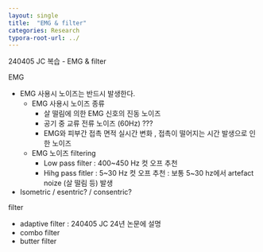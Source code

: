 ```yaml
---
layout: single
title:  "EMG & filter"
categories: Research
typora-root-url: ../
---
```


240405 JC 복습 - EMG & filter

EMG

- EMG 사용시 노이즈는 반드시 발생한다.
  - EMG 사용시 노이즈 종류
    - 살 떨림에 의한 EMG 신호의 진동 노이즈
    - 공기 중 교류 전류 노이즈 (60Hz) ???
    - EMG와 피부간 접촉 면적 실시간 변화 , 접촉이 떨어지는 시간 발생으로 인한 노이즈
  - EMG 노이즈 filtering
    - Low pass filter : 400~450 Hz 컷 오프 추천
    - Hihg pass fitler : 5~30 Hz 컷 오프 추천
      : 보통 5~30 hz에서 artefact noize (살 떨림 등) 발생
- Isometric / esentric? / consentric?



filter

- adaptive filter : 240405 JC 24년 논문에 설명
- combo filter
- butter filter

